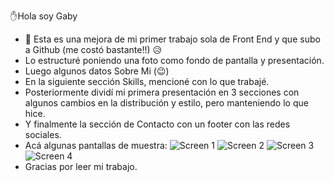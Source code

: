 ✋Hola soy Gaby
- 🌱 Esta es una mejora de mi primer trabajo sola de Front End y que subo a Github (me costó bastante!!) 😥
- Lo estructuré poniendo una foto como fondo de pantalla y presentación.
- Luego algunos datos Sobre Mi (😉)
- En la siguiente sección Skills, mencioné con lo que trabajé.
- Posteriormente dividí mi primera presentación en 3 secciones con algunos cambios en la distribución y estilo, pero manteniendo lo que hice.
- Y finalmente la sección de Contacto con un footer con las redes sociales.
- Acá algunas pantallas de muestra: 
![Screen 1](https://github.com/user-attachments/assets/554495ce-9ebd-492b-8818-13a98e918db1)
![Screen 2](https://github.com/user-attachments/assets/1dda29e1-754d-4573-8aa8-9342484b6e72)
![Screen 3](https://github.com/user-attachments/assets/2dd94f86-b837-48f5-860e-d2d7addef221)
![Screen 4](https://github.com/user-attachments/assets/85c708cb-1005-44e6-8c3e-0af1f04127f5)
- Gracias por leer mi trabajo.  
